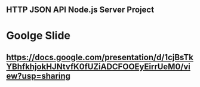## HTTP JSON API Node.js Server Project

# Goolge Slide
## https://docs.google.com/presentation/d/1cjBsTkYBhfkhjokHJNtvfK0fUZiADCFOOEyEirrUeM0/view?usp=sharing
